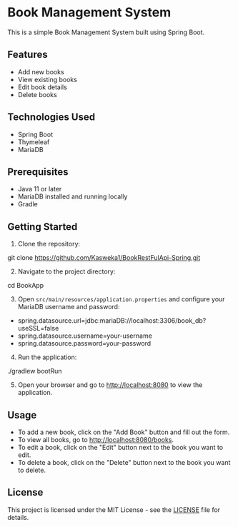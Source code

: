 # Book Management System

This is a simple Book Management System built using Spring Boot.

## Features

- Add new books
- View existing books
- Edit book details
- Delete books

## Technologies Used

- Spring Boot
- Thymeleaf
- MariaDB

## Prerequisites

- Java 11 or later
- MariaDB installed and running locally
- Gradle

## Getting Started

1. Clone the repository:

git clone https://github.com/Kasweka1/BookRestFulApi-Spring.git

2. Navigate to the project directory:

cd BookApp

3. Open `src/main/resources/application.properties` and configure your MariaDB username and password:

- spring.datasource.url=jdbc:mariaDB://localhost:3306/book_db?useSSL=false
- spring.datasource.username=your-username
- spring.datasource.password=your-password

4. Run the application:

./gradlew bootRun


5. Open your browser and go to [http://localhost:8080](http://localhost:8080) to view the application.

## Usage

- To add a new book, click on the "Add Book" button and fill out the form.
- To view all books, go to [http://localhost:8080/books](http://localhost:8080/books).
- To edit a book, click on the "Edit" button next to the book you want to edit.
- To delete a book, click on the "Delete" button next to the book you want to delete.

## License

This project is licensed under the MIT License - see the [LICENSE](LICENSE) file for details.
